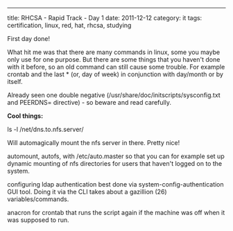 ---
title: RHCSA - Rapid Track - Day 1
date: 2011-12-12
category: it
tags: certification, linux, red, hat, rhcsa, studying

First day done!

What hit me was that there are many commands in linux, some you maybe only use for one purpose. But there are some things that you haven't done with it before, so an old command can still cause some trouble. For example crontab and the last \* (or, day of week) in conjunction with day/month or by itself.

Already seen one double negative (/usr/share/doc/initscripts/sysconfig.txt and PEERDNS= directive) - so beware and read carefully.

**Cool things:**

ls -l /net/dns.to.nfs.server/

Will automagically mount the nfs server in there. Pretty nice!

automount, autofs, with /etc/auto.master so that you can for example set up dynamic mounting of nfs directories for users that haven't logged on to the system.

configuring ldap authentication best done via system-config-authentication GUI tool. Doing it via the CLI takes about a gazillion (26) variables/commands.

anacron for crontab that runs the script again if the machine was off when it was supposed to run.
